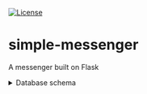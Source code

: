 [![License](https://img.shields.io/badge/license-MIT-green)](https://tldrlegal.com/license/mit-license)
<br>

# simple-messenger
A messenger built on Flask

<details>
  
 <summary> 
    Database schema
  </summary>
  
  ![Database schema](./screenshots/schema.png)
  <i>made using <a href="https://pgmodeler.io/">pgmaker</a></i>
  </details>
